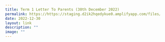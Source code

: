 ```yaml
---
title: Term 1 Letter To Parents (30th December 2022)
permalink: https://https://staging.d2ik2hqedykue0.amplifyapp.com/files/Parent%20Resources/2023/Term%201%20Letter%20to%20Parents%202023.pdf/
date: 2022-12-30
layout: link
description: ""
image: ""
---
```





